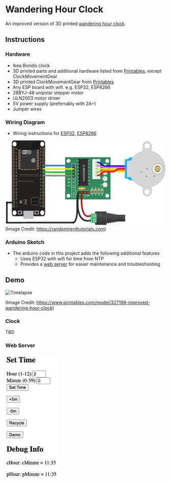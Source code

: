 # Wandering Hour Clock

An improved version of 3D printed [wandering hour clock](https://www.printables.com/model/327198-improved-wandering-hour-clock).

## Instructions

### Hardware
- Ikea Bondis clock
- 3D printed parts and additional hardware listed from [Printables](https://www.printables.com/model/327198-improved-wandering-hour-clock), except ClockMovementGear
- 3D printed ClockMovementGear from [Printables](https://www.printables.com/model/429804-wandering-hour-clock-with-stepper-motor)
- Any ESP board with wifi. e.g. ESP32, ESP8266
- 28BYJ-48 unipolar stepper motor
- ULN2003 motor driver
- 5V power supply (preferrably with 2A+)
- Jumper wires

### Wiring Diagram
- Wiring instructions for [ESP32](https://randomnerdtutorials.com/esp32-stepper-motor-28byj-48-uln2003/), [ESP8266](https://randomnerdtutorials.com/esp8266-nodemcu-stepper-motor-28byj-48-uln2003/)

![Wiring Diagram](images/ESP32-Stepper-Motor-Schematic-Diagram-Wiring_bb.webp)
(Image Credit: https://randomnerdtutorials.com)

### Arduino Sketch
- The arduino code in this project adds the following additional features
  - Uses ESP32 with wifi for time from NTP
  - Provides a [web server](#web-server) for easier maintenance and troubleshooting

## Demo
![Timelapse](images/front_slower_small.gif)

(Image Credit: https://www.printables.com/model/327198-improved-wandering-hour-clock)
### Clock
TBD

### Web Server
![Web Server](images/web_server.png)
